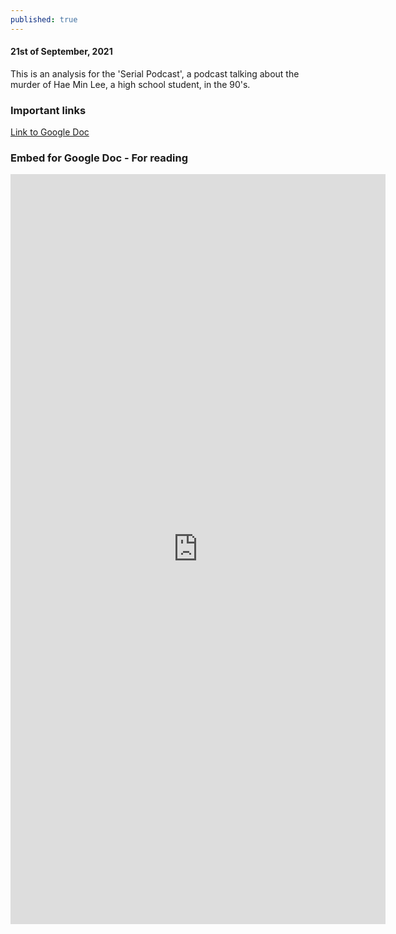 ```yaml
---
published: true
---
```

#### 21st of September, 2021

This is an analysis for the 'Serial Podcast', a podcast talking about the murder of Hae Min Lee, a high school student, in the 90's.

### Important links

[Link to Google Doc](https://docs.google.com/document/d/1x20jTaiWd91p28-_CmK-i-_u2rkaoQFHscQa_-kz3d8/edit?usp=sharing)

### Embed for Google Doc - For reading

<iframe src="https://docs.google.com/document/d/e/2PACX-1vTzgKcpEEK-SByCTaGCuMnOCdc6EHj-1kWdOJuyp5hzMVqVxeI98P-7naFF2HMnivfDvyFbENlb8c1G/pub?embedded=true" height=1200 width=600 style="border:none"></iframe>
